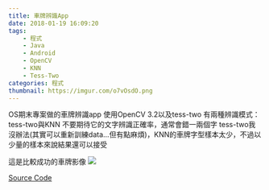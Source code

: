 ```yaml
---
title: 車牌辨識App
date: 2018-01-19 16:09:20
tags:
    - 程式
    - Java
    - Android
    - OpenCV
    - KNN
    - Tess-Two
categories: 程式
thumbnail: https://imgur.com/o7vOsdO.png
---
```

OS期末專案做的車牌辨識app
使用OpenCV 3.2以及tess-two
有兩種辨識模式：tess-two與KNN
不要期待它的文字辨識正確率，通常會錯一兩個字
tess-two我沒辦法(其實可以重新訓練data...但有點麻煩)，KNN的車牌字型樣本太少，不過以少量的樣本來說結果還可以接受

這是比較成功的車牌影像
![](https://i.imgur.com/Txd2bHa.png)

[Source Code](https://github.com/CYLMos/Car_Plate_Recognition_APP)